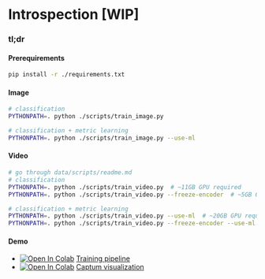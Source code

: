 # Introspection [WIP]

### tl;dr

#### Prerequirements
```bash
pip install -r ./requirements.txt
```

#### Image
```bash
# classification
PYTHONPATH=. python ./scripts/train_image.py

# classification + metric learning
PYTHONPATH=. python ./scripts/train_image.py --use-ml
```

#### Video
```bash
# go through data/scripts/readme.md
# classification
PYTHONPATH=. python ./scripts/train_video.py  # ~11GB GPU required
PYTHONPATH=. python ./scripts/train_video.py --freeze-encoder  # ~5GB GPU required

# classification + metric learning
PYTHONPATH=. python ./scripts/train_video.py --use-ml  # ~20GB GPU required
PYTHONPATH=. python ./scripts/train_video.py --freeze-encoder --use-ml  # ~15GB GPU required
```

#### Demo

- [![Open In Colab](https://colab.research.google.com/assets/colab-badge.svg)](https://colab.research.google.com/github/catalyst-team/introspection/blob/main/notebooks/train.ipynb) [Training pipeline](./notebooks/train.ipynb)
- [![Open In Colab](https://colab.research.google.com/assets/colab-badge.svg)](https://colab.research.google.com/github/catalyst-team/introspection/blob/main/notebooks/intospection.ipynb) [Captum visualization](./notebooks/intospection.ipynb)
